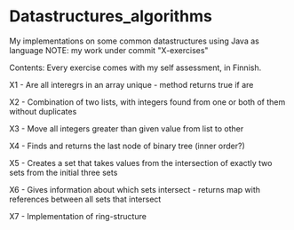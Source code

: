 # Datastructures_algorithms
My implementations on some common datastructures using Java as language
NOTE: my work under commit "X-exercises"

Contents:
Every exercise comes with my self assessment, in Finnish.

X1 - Are all interegrs in an array unique - method returns true if are

X2 - Combination of two lists, with integers found from one or both of them without duplicates

X3 - Move all integers greater than given value from list to other

X4 - Finds and returns the last node of binary tree (inner order?)

X5 - Creates a set that takes values from the intersection of exactly two sets from the initial three sets

X6 - Gives information about which sets intersect - returns map with references between all sets that intersect

X7 - Implementation of ring-structure

